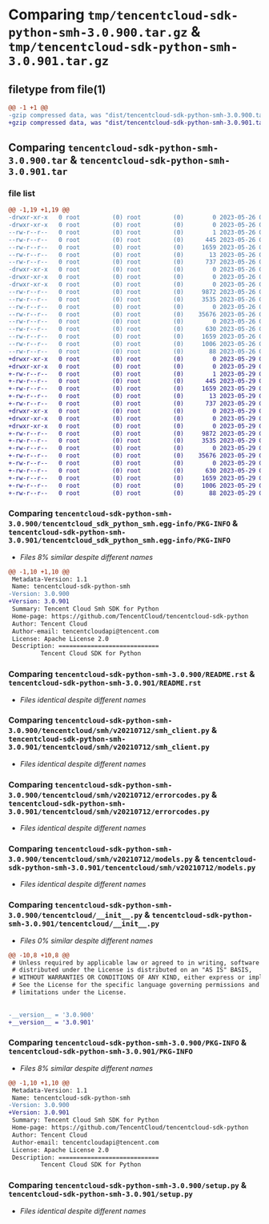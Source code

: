 # Comparing `tmp/tencentcloud-sdk-python-smh-3.0.900.tar.gz` & `tmp/tencentcloud-sdk-python-smh-3.0.901.tar.gz`

## filetype from file(1)

```diff
@@ -1 +1 @@
-gzip compressed data, was "dist/tencentcloud-sdk-python-smh-3.0.900.tar", last modified: Fri May 26 02:25:58 2023, max compression
+gzip compressed data, was "dist/tencentcloud-sdk-python-smh-3.0.901.tar", last modified: Mon May 29 02:34:54 2023, max compression
```

## Comparing `tencentcloud-sdk-python-smh-3.0.900.tar` & `tencentcloud-sdk-python-smh-3.0.901.tar`

### file list

```diff
@@ -1,19 +1,19 @@
-drwxr-xr-x   0 root         (0) root         (0)        0 2023-05-26 02:25:58.000000 tencentcloud-sdk-python-smh-3.0.900/
-drwxr-xr-x   0 root         (0) root         (0)        0 2023-05-26 02:25:58.000000 tencentcloud-sdk-python-smh-3.0.900/tencentcloud_sdk_python_smh.egg-info/
--rw-r--r--   0 root         (0) root         (0)        1 2023-05-26 02:25:58.000000 tencentcloud-sdk-python-smh-3.0.900/tencentcloud_sdk_python_smh.egg-info/dependency_links.txt
--rw-r--r--   0 root         (0) root         (0)      445 2023-05-26 02:25:58.000000 tencentcloud-sdk-python-smh-3.0.900/tencentcloud_sdk_python_smh.egg-info/SOURCES.txt
--rw-r--r--   0 root         (0) root         (0)     1659 2023-05-26 02:25:58.000000 tencentcloud-sdk-python-smh-3.0.900/tencentcloud_sdk_python_smh.egg-info/PKG-INFO
--rw-r--r--   0 root         (0) root         (0)       13 2023-05-26 02:25:58.000000 tencentcloud-sdk-python-smh-3.0.900/tencentcloud_sdk_python_smh.egg-info/top_level.txt
--rw-r--r--   0 root         (0) root         (0)      737 2023-05-26 02:25:58.000000 tencentcloud-sdk-python-smh-3.0.900/README.rst
-drwxr-xr-x   0 root         (0) root         (0)        0 2023-05-26 02:25:58.000000 tencentcloud-sdk-python-smh-3.0.900/tencentcloud/
-drwxr-xr-x   0 root         (0) root         (0)        0 2023-05-26 02:25:58.000000 tencentcloud-sdk-python-smh-3.0.900/tencentcloud/smh/
-drwxr-xr-x   0 root         (0) root         (0)        0 2023-05-26 02:25:58.000000 tencentcloud-sdk-python-smh-3.0.900/tencentcloud/smh/v20210712/
--rw-r--r--   0 root         (0) root         (0)     9872 2023-05-26 02:25:58.000000 tencentcloud-sdk-python-smh-3.0.900/tencentcloud/smh/v20210712/smh_client.py
--rw-r--r--   0 root         (0) root         (0)     3535 2023-05-26 02:25:58.000000 tencentcloud-sdk-python-smh-3.0.900/tencentcloud/smh/v20210712/errorcodes.py
--rw-r--r--   0 root         (0) root         (0)        0 2023-05-26 02:25:58.000000 tencentcloud-sdk-python-smh-3.0.900/tencentcloud/smh/v20210712/__init__.py
--rw-r--r--   0 root         (0) root         (0)    35676 2023-05-26 02:25:58.000000 tencentcloud-sdk-python-smh-3.0.900/tencentcloud/smh/v20210712/models.py
--rw-r--r--   0 root         (0) root         (0)        0 2023-05-26 02:25:58.000000 tencentcloud-sdk-python-smh-3.0.900/tencentcloud/smh/__init__.py
--rw-r--r--   0 root         (0) root         (0)      630 2023-05-26 02:25:58.000000 tencentcloud-sdk-python-smh-3.0.900/tencentcloud/__init__.py
--rw-r--r--   0 root         (0) root         (0)     1659 2023-05-26 02:25:58.000000 tencentcloud-sdk-python-smh-3.0.900/PKG-INFO
--rw-r--r--   0 root         (0) root         (0)     1006 2023-05-26 02:25:58.000000 tencentcloud-sdk-python-smh-3.0.900/setup.py
--rw-r--r--   0 root         (0) root         (0)       88 2023-05-26 02:25:58.000000 tencentcloud-sdk-python-smh-3.0.900/setup.cfg
+drwxr-xr-x   0 root         (0) root         (0)        0 2023-05-29 02:34:54.000000 tencentcloud-sdk-python-smh-3.0.901/
+drwxr-xr-x   0 root         (0) root         (0)        0 2023-05-29 02:34:54.000000 tencentcloud-sdk-python-smh-3.0.901/tencentcloud_sdk_python_smh.egg-info/
+-rw-r--r--   0 root         (0) root         (0)        1 2023-05-29 02:34:54.000000 tencentcloud-sdk-python-smh-3.0.901/tencentcloud_sdk_python_smh.egg-info/dependency_links.txt
+-rw-r--r--   0 root         (0) root         (0)      445 2023-05-29 02:34:54.000000 tencentcloud-sdk-python-smh-3.0.901/tencentcloud_sdk_python_smh.egg-info/SOURCES.txt
+-rw-r--r--   0 root         (0) root         (0)     1659 2023-05-29 02:34:54.000000 tencentcloud-sdk-python-smh-3.0.901/tencentcloud_sdk_python_smh.egg-info/PKG-INFO
+-rw-r--r--   0 root         (0) root         (0)       13 2023-05-29 02:34:54.000000 tencentcloud-sdk-python-smh-3.0.901/tencentcloud_sdk_python_smh.egg-info/top_level.txt
+-rw-r--r--   0 root         (0) root         (0)      737 2023-05-29 02:34:54.000000 tencentcloud-sdk-python-smh-3.0.901/README.rst
+drwxr-xr-x   0 root         (0) root         (0)        0 2023-05-29 02:34:54.000000 tencentcloud-sdk-python-smh-3.0.901/tencentcloud/
+drwxr-xr-x   0 root         (0) root         (0)        0 2023-05-29 02:34:54.000000 tencentcloud-sdk-python-smh-3.0.901/tencentcloud/smh/
+drwxr-xr-x   0 root         (0) root         (0)        0 2023-05-29 02:34:54.000000 tencentcloud-sdk-python-smh-3.0.901/tencentcloud/smh/v20210712/
+-rw-r--r--   0 root         (0) root         (0)     9872 2023-05-29 02:34:54.000000 tencentcloud-sdk-python-smh-3.0.901/tencentcloud/smh/v20210712/smh_client.py
+-rw-r--r--   0 root         (0) root         (0)     3535 2023-05-29 02:34:54.000000 tencentcloud-sdk-python-smh-3.0.901/tencentcloud/smh/v20210712/errorcodes.py
+-rw-r--r--   0 root         (0) root         (0)        0 2023-05-29 02:34:54.000000 tencentcloud-sdk-python-smh-3.0.901/tencentcloud/smh/v20210712/__init__.py
+-rw-r--r--   0 root         (0) root         (0)    35676 2023-05-29 02:34:54.000000 tencentcloud-sdk-python-smh-3.0.901/tencentcloud/smh/v20210712/models.py
+-rw-r--r--   0 root         (0) root         (0)        0 2023-05-29 02:34:54.000000 tencentcloud-sdk-python-smh-3.0.901/tencentcloud/smh/__init__.py
+-rw-r--r--   0 root         (0) root         (0)      630 2023-05-29 02:34:54.000000 tencentcloud-sdk-python-smh-3.0.901/tencentcloud/__init__.py
+-rw-r--r--   0 root         (0) root         (0)     1659 2023-05-29 02:34:54.000000 tencentcloud-sdk-python-smh-3.0.901/PKG-INFO
+-rw-r--r--   0 root         (0) root         (0)     1006 2023-05-29 02:34:54.000000 tencentcloud-sdk-python-smh-3.0.901/setup.py
+-rw-r--r--   0 root         (0) root         (0)       88 2023-05-29 02:34:54.000000 tencentcloud-sdk-python-smh-3.0.901/setup.cfg
```

### Comparing `tencentcloud-sdk-python-smh-3.0.900/tencentcloud_sdk_python_smh.egg-info/PKG-INFO` & `tencentcloud-sdk-python-smh-3.0.901/tencentcloud_sdk_python_smh.egg-info/PKG-INFO`

 * *Files 8% similar despite different names*

```diff
@@ -1,10 +1,10 @@
 Metadata-Version: 1.1
 Name: tencentcloud-sdk-python-smh
-Version: 3.0.900
+Version: 3.0.901
 Summary: Tencent Cloud Smh SDK for Python
 Home-page: https://github.com/TencentCloud/tencentcloud-sdk-python
 Author: Tencent Cloud
 Author-email: tencentcloudapi@tencent.com
 License: Apache License 2.0
 Description: ============================
         Tencent Cloud SDK for Python
```

### Comparing `tencentcloud-sdk-python-smh-3.0.900/README.rst` & `tencentcloud-sdk-python-smh-3.0.901/README.rst`

 * *Files identical despite different names*

### Comparing `tencentcloud-sdk-python-smh-3.0.900/tencentcloud/smh/v20210712/smh_client.py` & `tencentcloud-sdk-python-smh-3.0.901/tencentcloud/smh/v20210712/smh_client.py`

 * *Files identical despite different names*

### Comparing `tencentcloud-sdk-python-smh-3.0.900/tencentcloud/smh/v20210712/errorcodes.py` & `tencentcloud-sdk-python-smh-3.0.901/tencentcloud/smh/v20210712/errorcodes.py`

 * *Files identical despite different names*

### Comparing `tencentcloud-sdk-python-smh-3.0.900/tencentcloud/smh/v20210712/models.py` & `tencentcloud-sdk-python-smh-3.0.901/tencentcloud/smh/v20210712/models.py`

 * *Files identical despite different names*

### Comparing `tencentcloud-sdk-python-smh-3.0.900/tencentcloud/__init__.py` & `tencentcloud-sdk-python-smh-3.0.901/tencentcloud/__init__.py`

 * *Files 0% similar despite different names*

```diff
@@ -10,8 +10,8 @@
 # Unless required by applicable law or agreed to in writing, software
 # distributed under the License is distributed on an "AS IS" BASIS,
 # WITHOUT WARRANTIES OR CONDITIONS OF ANY KIND, either express or implied.
 # See the License for the specific language governing permissions and
 # limitations under the License.
 
 
-__version__ = '3.0.900'
+__version__ = '3.0.901'
```

### Comparing `tencentcloud-sdk-python-smh-3.0.900/PKG-INFO` & `tencentcloud-sdk-python-smh-3.0.901/PKG-INFO`

 * *Files 8% similar despite different names*

```diff
@@ -1,10 +1,10 @@
 Metadata-Version: 1.1
 Name: tencentcloud-sdk-python-smh
-Version: 3.0.900
+Version: 3.0.901
 Summary: Tencent Cloud Smh SDK for Python
 Home-page: https://github.com/TencentCloud/tencentcloud-sdk-python
 Author: Tencent Cloud
 Author-email: tencentcloudapi@tencent.com
 License: Apache License 2.0
 Description: ============================
         Tencent Cloud SDK for Python
```

### Comparing `tencentcloud-sdk-python-smh-3.0.900/setup.py` & `tencentcloud-sdk-python-smh-3.0.901/setup.py`

 * *Files identical despite different names*

